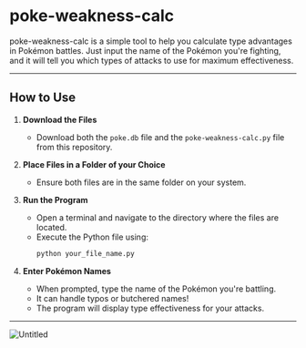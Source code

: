 # poke-weakness-calc

poke-weakness-calc is a simple tool to help you calculate type advantages in Pokémon battles. Just input the name of the Pokémon you're fighting, and it will tell you which types of attacks to use for maximum effectiveness.

---

## How to Use

1. **Download the Files**
   - Download both the `poke.db` file and the `poke-weakness-calc.py` file from this repository.

2. **Place Files in a Folder of your Choice**
   - Ensure both files are in the same folder on your system.

3. **Run the Program**
   - Open a terminal and navigate to the directory where the files are located.
   - Execute the Python file using:
     ```bash
     python your_file_name.py
     ```

4. **Enter Pokémon Names**
   - When prompted, type the name of the Pokémon you're battling.
   - It can handle typos or butchered names!
   - The program will display type effectiveness for your attacks.

---

![Untitled](https://github.com/user-attachments/assets/6bd67ae3-9f9c-49aa-894d-c0cb4998d0a2)

